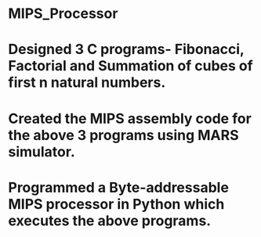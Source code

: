 # MIPS_Processor
# Designed 3 C programs- Fibonacci, Factorial and Summation of cubes of first n natural numbers.
# Created the MIPS assembly code for the above 3 programs using MARS simulator.
# Programmed a Byte-addressable MIPS processor in Python which executes the above programs.
